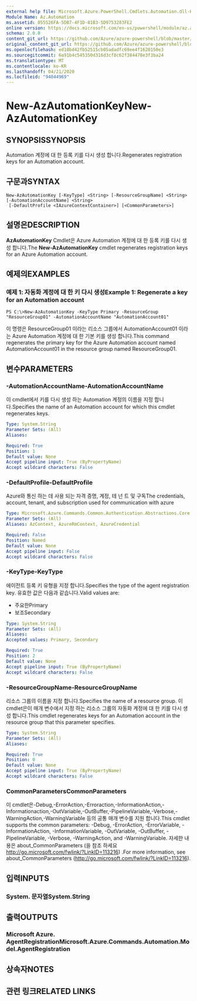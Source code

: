 ```yaml
---
external help file: Microsoft.Azure.PowerShell.Cmdlets.Automation.dll-Help.xml
Module Name: Az.Automation
ms.assetid: 055526FA-5DB7-4F1D-81B3-5D9753283FE2
online version: https://docs.microsoft.com/en-us/powershell/module/az.automation/new-azautomationkey
schema: 2.0.0
content_git_url: https://github.com/Azure/azure-powershell/blob/master/src/Automation/Automation/help/New-AzAutomationKey.md
original_content_git_url: https://github.com/Azure/azure-powershell/blob/master/src/Automation/Automation/help/New-AzAutomationKey.md
ms.openlocfilehash: ed10bd42fb52515cb05adadfc69ee4f1620150e3
ms.sourcegitcommit: 6a91b4c545350d316d3cf8c62f384478e3f3ba24
ms.translationtype: MT
ms.contentlocale: ko-KR
ms.lasthandoff: 04/21/2020
ms.locfileid: "94044969"
---
```

# <span data-ttu-id="c3828-101">New-AzAutomationKey</span><span class="sxs-lookup"><span data-stu-id="c3828-101">New-AzAutomationKey</span></span>

## <span data-ttu-id="c3828-102">SYNOPSIS</span><span class="sxs-lookup"><span data-stu-id="c3828-102">SYNOPSIS</span></span>
<span data-ttu-id="c3828-103">Automation 계정에 대 한 등록 키를 다시 생성 합니다.</span><span class="sxs-lookup"><span data-stu-id="c3828-103">Regenerates registration keys for an Automation account.</span></span>

## <span data-ttu-id="c3828-104">구문과</span><span class="sxs-lookup"><span data-stu-id="c3828-104">SYNTAX</span></span>

```
New-AzAutomationKey [-KeyType] <String> [-ResourceGroupName] <String> [-AutomationAccountName] <String>
 [-DefaultProfile <IAzureContextContainer>] [<CommonParameters>]
```

## <span data-ttu-id="c3828-105">설명은</span><span class="sxs-lookup"><span data-stu-id="c3828-105">DESCRIPTION</span></span>
<span data-ttu-id="c3828-106">**AzAutomationKey** Cmdlet은 Azure Automation 계정에 대 한 등록 키를 다시 생성 합니다.</span><span class="sxs-lookup"><span data-stu-id="c3828-106">The **New-AzAutomationKey** cmdlet regenerates registration keys for an Azure Automation account.</span></span>

## <span data-ttu-id="c3828-107">예제의</span><span class="sxs-lookup"><span data-stu-id="c3828-107">EXAMPLES</span></span>

### <span data-ttu-id="c3828-108">예제 1: 자동화 계정에 대 한 키 다시 생성</span><span class="sxs-lookup"><span data-stu-id="c3828-108">Example 1: Regenerate a key for an Automation account</span></span>
```
PS C:\>New-AzAutomationKey -KeyType Primary -ResourceGroup "ResourceGroup01" -AutomationAccountName "AutomationAccount01"
```

<span data-ttu-id="c3828-109">이 명령은 ResourceGroup01 이라는 리소스 그룹에서 AutomationAccount01 이라는 Azure Automation 계정에 대 한 기본 키를 생성 합니다.</span><span class="sxs-lookup"><span data-stu-id="c3828-109">This command regenerates the primary key for the Azure Automation account named AutomationAccount01 in the resource group named ResourceGroup01.</span></span>

## <span data-ttu-id="c3828-110">변수</span><span class="sxs-lookup"><span data-stu-id="c3828-110">PARAMETERS</span></span>

### <span data-ttu-id="c3828-111">-AutomationAccountName</span><span class="sxs-lookup"><span data-stu-id="c3828-111">-AutomationAccountName</span></span>
<span data-ttu-id="c3828-112">이 cmdlet에서 키를 다시 생성 하는 Automation 계정의 이름을 지정 합니다.</span><span class="sxs-lookup"><span data-stu-id="c3828-112">Specifies the name of an Automation account for which this cmdlet regenerates keys.</span></span>

```yaml
Type: System.String
Parameter Sets: (All)
Aliases:

Required: True
Position: 1
Default value: None
Accept pipeline input: True (ByPropertyName)
Accept wildcard characters: False
```

### <span data-ttu-id="c3828-113">-DefaultProfile</span><span class="sxs-lookup"><span data-stu-id="c3828-113">-DefaultProfile</span></span>
<span data-ttu-id="c3828-114">Azure와 통신 하는 데 사용 되는 자격 증명, 계정, 테 넌 트 및 구독</span><span class="sxs-lookup"><span data-stu-id="c3828-114">The credentials, account, tenant, and subscription used for communication with azure</span></span>

```yaml
Type: Microsoft.Azure.Commands.Common.Authentication.Abstractions.Core.IAzureContextContainer
Parameter Sets: (All)
Aliases: AzContext, AzureRmContext, AzureCredential

Required: False
Position: Named
Default value: None
Accept pipeline input: False
Accept wildcard characters: False
```

### <span data-ttu-id="c3828-115">-KeyType</span><span class="sxs-lookup"><span data-stu-id="c3828-115">-KeyType</span></span>
<span data-ttu-id="c3828-116">에이전트 등록 키 유형을 지정 합니다.</span><span class="sxs-lookup"><span data-stu-id="c3828-116">Specifies the type of the agent registration key.</span></span>
<span data-ttu-id="c3828-117">유효한 값은 다음과 같습니다.</span><span class="sxs-lookup"><span data-stu-id="c3828-117">Valid values are:</span></span> 
- <span data-ttu-id="c3828-118">주요한</span><span class="sxs-lookup"><span data-stu-id="c3828-118">Primary</span></span> 
- <span data-ttu-id="c3828-119">보조</span><span class="sxs-lookup"><span data-stu-id="c3828-119">Secondary</span></span>

```yaml
Type: System.String
Parameter Sets: (All)
Aliases:
Accepted values: Primary, Secondary

Required: True
Position: 2
Default value: None
Accept pipeline input: True (ByPropertyName)
Accept wildcard characters: False
```

### <span data-ttu-id="c3828-120">-ResourceGroupName</span><span class="sxs-lookup"><span data-stu-id="c3828-120">-ResourceGroupName</span></span>
<span data-ttu-id="c3828-121">리소스 그룹의 이름을 지정 합니다.</span><span class="sxs-lookup"><span data-stu-id="c3828-121">Specifies the name of a resource group.</span></span>
<span data-ttu-id="c3828-122">이 cmdlet은이 매개 변수에서 지정 하는 리소스 그룹의 자동화 계정에 대 한 키를 다시 생성 합니다.</span><span class="sxs-lookup"><span data-stu-id="c3828-122">This cmdlet regenerates keys for an Automation account in the resource group that this parameter specifies.</span></span>

```yaml
Type: System.String
Parameter Sets: (All)
Aliases:

Required: True
Position: 0
Default value: None
Accept pipeline input: True (ByPropertyName)
Accept wildcard characters: False
```

### <span data-ttu-id="c3828-123">CommonParameters</span><span class="sxs-lookup"><span data-stu-id="c3828-123">CommonParameters</span></span>
<span data-ttu-id="c3828-124">이 cmdlet은-Debug,-ErrorAction,-Erroraction,-InformationAction,-Informationaction,-OutVariable,-OutBuffer,-PipelineVariable,-Verbose,-WarningAction,-WarningVariable 등의 공통 매개 변수를 지원 합니다.</span><span class="sxs-lookup"><span data-stu-id="c3828-124">This cmdlet supports the common parameters: -Debug, -ErrorAction, -ErrorVariable, -InformationAction, -InformationVariable, -OutVariable, -OutBuffer, -PipelineVariable, -Verbose, -WarningAction, and -WarningVariable.</span></span> <span data-ttu-id="c3828-125">자세한 내용은 about_CommonParameters (을 참조 하세요 http://go.microsoft.com/fwlink/?LinkID=113216) .</span><span class="sxs-lookup"><span data-stu-id="c3828-125">For more information, see about_CommonParameters (http://go.microsoft.com/fwlink/?LinkID=113216).</span></span>

## <span data-ttu-id="c3828-126">입력</span><span class="sxs-lookup"><span data-stu-id="c3828-126">INPUTS</span></span>

### <span data-ttu-id="c3828-127">System. 문자열</span><span class="sxs-lookup"><span data-stu-id="c3828-127">System.String</span></span>

## <span data-ttu-id="c3828-128">출력</span><span class="sxs-lookup"><span data-stu-id="c3828-128">OUTPUTS</span></span>

### <span data-ttu-id="c3828-129">Microsoft Azure. AgentRegistration</span><span class="sxs-lookup"><span data-stu-id="c3828-129">Microsoft.Azure.Commands.Automation.Model.AgentRegistration</span></span>

## <span data-ttu-id="c3828-130">상속자</span><span class="sxs-lookup"><span data-stu-id="c3828-130">NOTES</span></span>

## <span data-ttu-id="c3828-131">관련 링크</span><span class="sxs-lookup"><span data-stu-id="c3828-131">RELATED LINKS</span></span>
